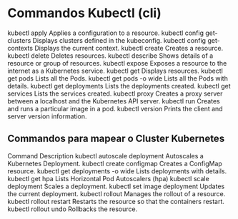 # Commandos Kubectl (cli) 

kubectl apply	Applies a configuration to a resource.
kubectl config get-clusters	Displays clusters defined in the kubeconfig.
kubectl config get-contexts	Displays the current context.
kubectl create	Creates a resource.
kubectl delete	Deletes resources.
kubectl describe	Shows details of a resource or group of resources.
kubectl expose	Exposes a resource to the internet as a Kubernetes service.
kubectl get	Displays resources.
kubectl get pods	Lists all the Pods.
kubectl get pods -o wide	Lists all the Pods with details.
kubectl get deployments	Lists the deployments created.
kubectl get services	Lists the services created.
kubectl proxy	Creates a proxy server between a localhost and the Kubernetes API server.
kubectl run	Creates and runs a particular image in a pod.
kubectl version	Prints the client and server version information.


## Commandos para mapear o Cluster Kubernetes

Command	Description
kubectl autoscale deployment	Autoscales a Kubernetes Deployment.
kubectl create configmap	Creates a ConfigMap resource.
kubectl get deployments -o wide	Lists deployments with details.
kubectl get hpa	Lists Horizontal Pod Autoscalers (hpa)
kubectl scale deployment	Scales a deployment.
kubectl set image deployment	Updates the current deployment.
kubectl rollout	Manages the rollout of a resource.
kubectl rollout restart	Restarts the resource so that the containers restart.
kubectl rollout undo	Rollbacks the resource.


